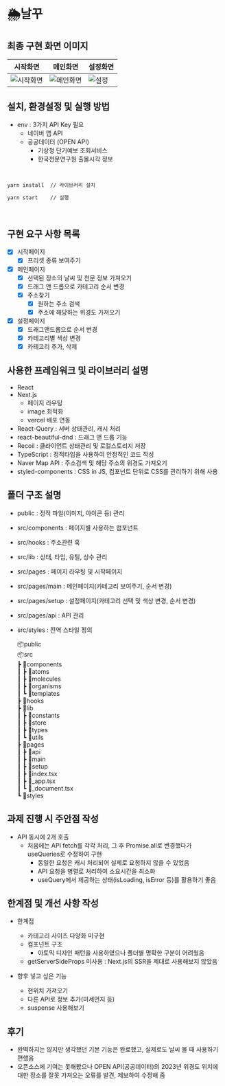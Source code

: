 # 🌦️날꾸

## 최종 구현 화면 이미지
   |시작화면|메인화면|설정화면|
|------|---|---|
|![시작화면](https://user-images.githubusercontent.com/52700427/222425195-02c24763-ee7e-436b-9822-76520c2a33c9.png)|![메인화면](https://user-images.githubusercontent.com/52700427/222425278-b8743ea6-5034-462c-828f-815ab1c0118b.png)|![설정](https://user-images.githubusercontent.com/52700427/222425326-b8356464-45b6-4b70-aafe-719c51833df7.png)|

    
## 설치, 환경설정 및 실행 방법

  - env : 3가지 API Key 필요
      - 네이버 맵 API
      - 공공데이터 (OPEN API)
          - 기상청 단기예보 조회서비스
          - 한국천문연구원 출몰시각 정보
          
<br/>

  ```bash
  yarn install  // 라이브러리 설치

  yarn start    // 실행
  ```
<br/>  
    
## 구현 요구 사항 목록
  - [x] 시작페이지
      - [x] 프리셋 종류 보여주기
  - [x] 메인페이지
      - [x] 선택된 장소의 날씨 및 천문 정보 가져오기
      - [x] 드래그 앤 드롭으로 카테고리 순서 변경
      - [x] 주소찾기
          - [x] 원하는 주소 검색
          - [x] 주소에 해당하는 위경도 가져오기
  - [x] 설정페이지
      - [x] 드래그앤드롭으로 순서 변경
      - [x] 카테고리별 색상 변경
      - [x] 카테고리 추가, 삭제
      
## 사용한 프레임워크 및 라이브러리 설명

  - React
  - Next.js
    - 페이지 라우팅
    - image 최적화
    - vercel 배포 연동
  - React-Query : 서버 상태관리, 캐시 처리
  - react-beautiful-dnd : 드래그 앤 드롭 기능
  - Recoil : 클라이언트 상태관리 및 로컬스토리지 저장
  - TypeScript : 정적타입을 사용하여 안정적인 코드 작성
  - Naver Map API : 주소검색 및 해당 주소의 위경도 가져오기
  - styled-components : CSS in JS, 컴포넌트 단위로 CSS를 관리하기 위해 사용

  ##  폴더 구조 설명

  - public : 정적 파일(이미지, 아이콘 등) 관리
  - src/components : 페이지별 사용하는 컴포넌트 
  - src/hooks : 주소관련 훅
  - src/lib : 상태, 타입, 유틸, 상수 관리
  - src/pages : 페이지 라우팅 및 시작페이지
  - src/pages/main : 메인페이지(카테고리 보여주기, 순서 변경)
  - src/pages/setup : 설정페이지(카테고리 선택 및 색상 변경, 순서 변경)
  - src/pages/api : API 관리
  - src/styles : 전역 스타일 정의
  
    📦public<br/>
    📦src<br/>
     ┣ 📂components<br/>
     ┃ ┣ 📂atoms<br/>
     ┃ ┣ 📂molecules<br/>
     ┃ ┣ 📂organisms<br/>
     ┃ ┗ 📂templates<br/>
     ┣ 📂hooks<br/>
     ┣ 📂lib<br/>
     ┃ ┣ 📂constants<br/>
     ┃ ┣ 📂store<br/>
     ┃ ┣ 📂types<br/>
     ┃ ┗ 📂utils<br/>
     ┣ 📂pages<br/>
     ┃ ┣ 📂api<br/>
     ┃ ┣ 📂main<br/>
     ┃ ┣ 📂setup<br/>
     ┃ ┣ 📜index.tsx<br/>
     ┃ ┣ 📜_app.tsx<br/>
     ┃ ┗ 📜_document.tsx<br/>
     ┗ 📂styles<br/>

##  과제 진행 시 주안점 작성
  - API 동시에 2개 호출
    - 처음에는 API fetch를 각각 처리, 그 후 Promise.all로 변경했다가 useQueries로 수정하여 구현
      - 동일한 요청은 캐시 처리되어 실제로 요청하지 않을 수 있었음
      - API 요청을 병렬로 처리하여 소요시간을 최소화
      - useQuery에서 제공하는 상태(isLoading, isError 등)를 활용하기 좋음

##  한계점 및 개선 사항 작성
  - 한계점
    - 카테고리 사이즈 다양화 미구현
    - 컴포넌트 구조
        - 아토믹 디자인 패턴을 사용하였으나 폴더별 명확한 구분이 어려웠음
    - getServerSideProps 미사용 : Next.js의 SSR을 제대로 사용해보지 않았음
    
  - 향후 넣고 싶은 기능
    - 현위치 가져오기
    - 다른 API로 정보 추가(미세먼지 등)
    - suspense 사용해보기

## 후기
  - 완벽하지는 않지만 생각했던 기본 기능은 완료했고, 실제로도 날씨 볼 때 사용하기 편했음
  - 오픈소스에 기여는 못해봤으나 OPEN API(공공데이터)의 2023년 위경도 위치에 대한 장소를 잘못 가져오는 오류를 발견, 제보하여 수정해 줌
  
